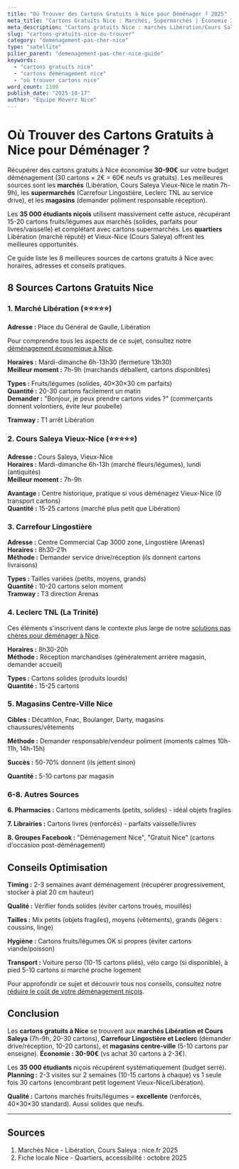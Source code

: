 ```yaml
---
title: "Où Trouver des Cartons Gratuits à Nice pour Déménager ? 2025"
meta_title: "Cartons Gratuits Nice : Marchés, Supermarchés | Économie 30-90€"
meta_description: "Cartons gratuits Nice : marchés Libération/Cours Saleya (7h-9h), Carrefour Lingostière, Leclerc. 30 cartons = 60-90€ économie. Guide complet."
slug: "cartons-gratuits-nice-ou-trouver"
category: "demenagement-pas-cher-nice"
type: "satellite"
pilier_parent: "demenagement-pas-cher-nice-guide"
keywords:
  - "cartons gratuits nice"
  - "cartons déménagement nice"
  - "où trouver cartons nice"
word_count: 1100
publish_date: "2025-10-17"
author: "Équipe Moverz Nice"
---
```


# Où Trouver des Cartons Gratuits à Nice pour Déménager ?

Récupérer des cartons gratuits à Nice économise **30-90€** sur votre budget déménagement (30 cartons × 2€ = 60€ neufs vs gratuits). Les meilleures sources sont les **marchés** (Libération, Cours Saleya Vieux-Nice le matin 7h-9h), les **supermarchés** (Carrefour Lingostière, Leclerc TNL au service drive), et les **magasins** (demander poliment responsable réception).

Les **35 000 étudiants niçois** utilisent massivement cette astuce, récupérant 15-20 cartons fruits/légumes aux marchés (solides, parfaits pour livres/vaisselle) et complétant avec cartons supermarchés. Les **quartiers** Libération (marché réputé) et Vieux-Nice (Cours Saleya) offrent les meilleures opportunités.

Ce guide liste les 8 meilleures sources de cartons gratuits à Nice avec horaires, adresses et conseils pratiques.

## 8 Sources Cartons Gratuits Nice

### 1. Marché Libération (⭐⭐⭐⭐⭐)

**Adresse :** Place du Général de Gaulle, Libération  

Pour comprendre tous les aspects de ce sujet, consultez notre [déménagement économique à Nice](/blog/demenagement-pas-cher/demenagement-pas-cher-nice-guide).

**Horaires :** Mardi-dimanche 6h-13h30 (fermeture 13h30)  
**Meilleur moment :** 7h-9h (marchands déballent, cartons disponibles)

**Types :** Fruits/légumes (solides, 40×30×30 cm parfaits)  
**Quantité :** 20-30 cartons facilement un matin  
**Demander :** "Bonjour, je peux prendre cartons vides ?" (commerçants donnent volontiers, évite leur poubelle)

**Tramway :** T1 arrêt Libération

### 2. Cours Saleya Vieux-Nice (⭐⭐⭐⭐⭐)

**Adresse :** Cours Saleya, Vieux-Nice  
**Horaires :** Mardi-dimanche 6h-13h (marché fleurs/légumes), lundi (antiquités)  
**Meilleur moment :** 7h-9h

**Avantage :** Centre historique, pratique si vous déménagez Vieux-Nice (0 transport cartons)  
**Quantité :** 15-25 cartons (marché plus petit que Libération)

### 3. Carrefour Lingostière

**Adresse :** Centre Commercial Cap 3000 zone, Lingostière (Arenas)  
**Horaires :** 8h30-21h  
**Méthode :** Demander service drive/réception (ils donnent cartons livraisons)

**Types :** Tailles variées (petits, moyens, grands)  
**Quantité :** 10-20 cartons selon moment  
**Tramway :** T3 direction Arenas

### 4. Leclerc TNL (La Trinité)

Ces éléments s'inscrivent dans le contexte plus large de notre [solutions pas chères pour déménager à Nice](/blog/demenagement-pas-cher/demenagement-pas-cher-nice-guide).


**Horaires :** 8h30-20h  
**Méthode :** Réception marchandises (généralement arrière magasin, demander accueil)

**Types :** Cartons solides (produits lourds)  
**Quantité :** 15-25 cartons

### 5. Magasins Centre-Ville Nice

**Cibles :** Décathlon, Fnac, Boulanger, Darty, magasins chaussures/vêtements

**Méthode :** Demander responsable/vendeur poliment (moments calmes 10h-11h, 14h-15h)

**Succès :** 50-70% donnent (ils jettent sinon)

**Quantité :** 5-10 cartons par magasin

### 6-8. Autres Sources

**6. Pharmacies :** Cartons médicaments (petits, solides) - idéal objets fragiles

**7. Librairies :** Cartons livres (renforcés) - parfaits vaisselle/livres

**8. Groupes Facebook :** "Déménagement Nice", "Gratuit Nice" (cartons d'occasion post-déménagement)

## Conseils Optimisation

**Timing :** 2-3 semaines avant déménagement (récupérer progressivement, stocker à plat 20 cm hauteur)

**Qualité :** Vérifier fonds solides (éviter cartons troués, mouillés)

**Tailles :** Mix petits (objets fragiles), moyens (vêtements), grands (légers : coussins, linge)

**Hygiène :** Cartons fruits/légumes OK si propres (éviter cartons viande/poisson)

**Transport :** Voiture perso (10-15 cartons pliés), vélo cargo (si disponible), à pied 5-10 cartons si marché proche logement


Pour approfondir ce sujet et découvrir tous nos conseils, consultez notre [réduire le coût de votre déménagement niçois](/blog/demenagement-pas-cher/demenagement-pas-cher-nice-guide).

## Conclusion

Les **cartons gratuits à Nice** se trouvent aux **marchés Libération et Cours Saleya** (7h-9h, 20-30 cartons), **Carrefour Lingostière et Leclerc** (demander drive/réception, 10-20 cartons), et **magasins centre-ville** (5-10 cartons par enseigne). **Économie : 30-90€** (vs achat 30 cartons à 2-3€).

Les **35 000 étudiants** niçois récupèrent systématiquement (budget serré). **Planning :** 2-3 visites sur 2 semaines (10-15 cartons à chaque) vs 1 seule fois 30 cartons (encombrant petit logement Vieux-Nice/Libération).

**Qualité :** Cartons marchés fruits/légumes = **excellente** (renforcés, 40×30×30 standard). Aussi solides que neufs.

---

## Sources

1. Marchés Nice - Libération, Cours Saleya : nice.fr 2025
2. Fiche locale Nice - Quartiers, accessibilité : octobre 2025


